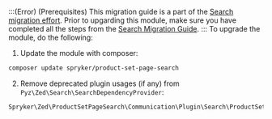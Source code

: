 :::(Error) (Prerequisites)
This migration guide is a part of the [Search migration effort](https://documentation.spryker.com/v4/docs/search-migration-concept). Prior to upgarding this module, make sure you have completed all the steps from the [Search Migration Guide](https://documentation.spryker.com/v4/docs/migration-guide-search). 
:::
To upgrade the module, do the following:
1. Update the module with composer:
```Bash
composer update spryker/product-set-page-search
```
2. Remove deprecated plugin usages (if any) from `Pyz\Zed\Search\SearchDependencyProvider`:
```PHP
Spryker\Zed\ProductSetPageSearch\Communication\Plugin\Search\ProductSetPageMapPlugin
```